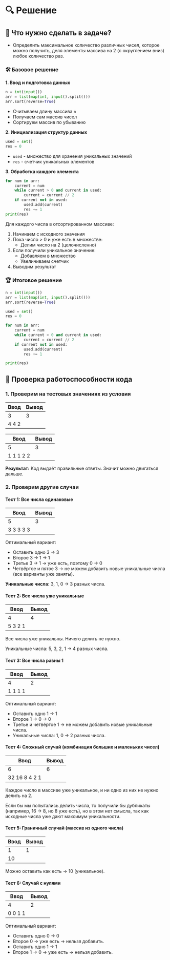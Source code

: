 # 🔍 Решение

## 📝 Что нужно сделать в задаче?
- Определить максимальное количество различных чисел, которое можно получить, деля элементы массива на 2 (с округлением вниз) любое количество раз.

### 🛠 Базовое решение

**1. Ввод и подготовка данных**
```python
n = int(input())
arr = list(map(int, input().split()))
arr.sort(reverse=True)
```
- Считываем длину массива `n`
- Получаем сам массив чисел
- Сортируем массив по убыванию

**2. Инициализация структур данных**
```python
used = set()
res = 0
```
- `used` - множество для хранения уникальных значений
- `res` - счетчик уникальных элементов

**3. Обработка каждого элемента**
```python
for num in arr:
    current = num
    while current > 0 and current in used:
        current = current // 2
    if current not in used:
        used.add(current)
        res += 1
print(res)
```
Для каждого числа в отсортированном массиве:
1. Начинаем с исходного значения
2. Пока число > 0 и уже есть в множестве:
    - Делим число на 2 (целочисленно)
3. Если получили уникальное значение:
    - Добавляем в множество
    - Увеличиваем счетчик
4. Выводим результат

### 🏆 Итоговое решение
```python
n = int(input())
arr = list(map(int, input().split()))
arr.sort(reverse=True)

used = set()
res = 0

for num in arr:
    current = num
    while current > 0 and current in used:
        current = current // 2
    if current not in used:
        used.add(current)
        res += 1

print(res)
```

## 📜 Проверка работоспособности кода

### **1. Проверим на тестовых значениях из условия**

| Ввод | Вывод |
|------|-------|
| 3    |   3   |
| 4 4 2  |       |

| Ввод | Вывод |
|------|-------|
| 5    |   3   |
| 1 1 1 2 2  |       |


**Результат:** Код выдаёт правильные ответы. Значит можно двигаться дальше.

### **2. Проверим другие случаи**

#### **Тест 1:** Все числа одинаковые
| Ввод | Вывод |
|------|-------|
| 5    |   3   |
| 3 3 3 3 3  |       |

Оптимальный вариант:
- Оставить одно 3 → 3
- Второе 3 → 1 → 1
- Третье 3 → 1 → уже есть, поэтому 0 → 0
- Четвёртое и пятое 3 → не можем добавить новые уникальные числа (все варианты уже заняты).

**Уникальные числа:** 3, 1, 0 → 3 разных числа.

#### **Тест 2:** Все числа уже уникальные
| Ввод | Вывод |
|------|-------|
| 4    |   4   |
| 5 3 2 1 |       |

Все числа уже уникальны. Ничего делить не нужно.

Уникальные числа: 5, 3, 2, 1 → 4 разных числа.

#### **Тест 3:** Все числа равны 1
| Ввод | Вывод |
|------|-------|
| 4    |   2   |
| 1 1 1 1 |       |

Оптимальный вариант:
- Оставить одно 1 → 1
- Второе 1 → 0 → 0
- Третье и четвёртое 1 → не можем добавить новые уникальные числа.
- Уникальные числа: 1, 0 → 2 разных числа.

#### **Тест 4:** Сложный случай (комбинация больших и маленьких чисел)
| Ввод | Вывод |
|------|-------|
| 6    |   6   |
| 32 16 8 4 2 1 |       |

Каждое число в массиве уже уникальное, и ни одно из них не нужно делить на 2.

Если бы мы попытались делить числа, то получили бы дубликаты (например, 16 → 8, но 8 уже есть), но в этом нет смысла, так как исходные числа уже дают максимум уникальности.

#### **Тест 5:** Граничный случай (массив из одного числа)
| Ввод | Вывод |
|------|-------|
| 1    |   1   |
| 10   |       |

Можно оставить как есть → 10 (уникальное).

#### **Тест 6:** Случай с нулями
| Ввод | Вывод |
|------|-------|
| 4    |   2   |
| 0 0 1 1 |       |

Оптимальный вариант:
- Оставить одно 0 → 0
- Второе 0 → уже есть → нельзя добавить.
- Оставить одно 1 → 1
- Второе 1 → 0 → уже есть → нельзя добавить.
